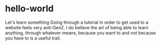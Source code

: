 # hello-world
Let's learn something
Going through a tutorial in order to get used to a website feels very anti-GenZ. 
I do believe the art of being able to learn anything, through whatever means, because you want to and not because you have to is a useful trait.
